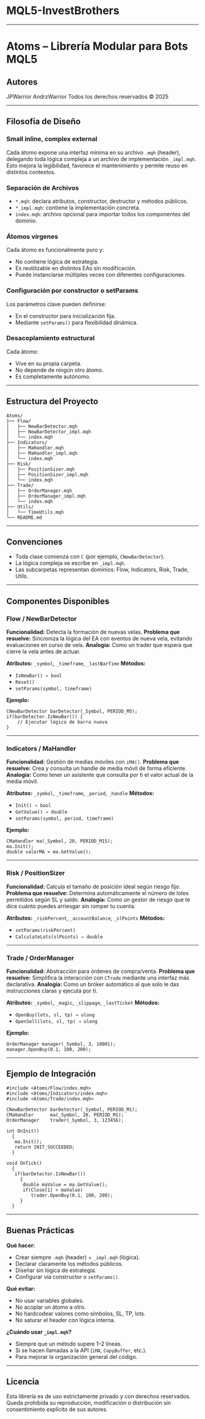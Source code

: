 # MQL5-InvestBrothers

---

# Atoms – Librería Modular para Bots MQL5

## Autores

JPWarrior
AndrzWarrior
Todos los derechos reservados © 2025

---

## Filosofía de Diseño

### Small inline, complex external

Cada átomo expone una interfaz mínima en su archivo `.mqh` (header), delegando toda lógica compleja a un archivo de implementación `_impl.mqh`.
Esto mejora la legibilidad, favorece el mantenimiento y permite reuso en distintos contextos.

### Separación de Archivos

- `*.mqh`: declara atributos, constructor, destructor y métodos públicos.
- `*_impl.mqh`: contiene la implementación concreta.
- `index.mqh`: archivo opcional para importar todos los componentes del dominio.

### Átomos vírgenes

Cada átomo es funcionalmente puro y:

- No contiene lógica de estrategia.
- Es reutilizable en distintos EAs sin modificación.
- Puede instanciarse múltiples veces con diferentes configuraciones.

### Configuración por constructor o setParams

Los parámetros clave pueden definirse:

- En el constructor para inicialización fija.
- Mediante `setParams()` para flexibilidad dinámica.

### Desacoplamiento estructural

Cada átomo:

- Vive en su propia carpeta.
- No depende de ningún otro átomo.
- Es completamente autónomo.

---

## Estructura del Proyecto

```
Atoms/
├── Flow/
│   ├── NewBarDetector.mqh
│   ├── NewBarDetector_impl.mqh
│   └── index.mqh
├── Indicators/
│   ├── MaHandler.mqh
│   ├── MaHandler_impl.mqh
│   └── index.mqh
├── Risk/
│   ├── PositionSizer.mqh
│   ├── PositionSizer_impl.mqh
│   └── index.mqh
├── Trade/
│   ├── OrderManager.mqh
│   ├── OrderManager_impl.mqh
│   └── index.mqh
├── Utils/
│   └── TimeUtils.mqh
└── README.md
```

---

## Convenciones

- Toda clase comienza con `C` (por ejemplo, `CNewBarDetector`).
- La lógica compleja se escribe en `_impl.mqh`.
- Las subcarpetas representan dominios: Flow, Indicators, Risk, Trade, Utils.

---

## Componentes Disponibles

### Flow / NewBarDetector

**Funcionalidad:** Detecta la formación de nuevas velas.
**Problema que resuelve:** Sincroniza la lógica del EA con eventos de nueva vela, evitando evaluaciones en curso de vela.
**Analogía:** Como un trader que espera que cierre la vela antes de actuar.

**Atributos:** `_symbol`, `_timeframe`, `_lastBarTime`
**Métodos:**

- `IsNewBar() → bool`
- `Reset()`
- `setParams(symbol, timeframe)`

**Ejemplo:**

```mql5
CNewBarDetector barDetector(_Symbol, PERIOD_M5);
if(barDetector.IsNewBar()) {
    // Ejecutar lógica de barra nueva
}
```

---

### Indicators / MaHandler

**Funcionalidad:** Gestión de medias móviles con `iMA()`.
**Problema que resuelve:** Crea y consulta un handle de media móvil de forma eficiente.
**Analogía:** Como tener un asistente que consulta por ti el valor actual de la media móvil.

**Atributos:** `_symbol`, `_timeframe`, `_period`, `_handle`
**Métodos:**

- `Init() → bool`
- `GetValue() → double`
- `setParams(symbol, period, timeframe)`

**Ejemplo:**

```mql5
CMaHandler ma(_Symbol, 20, PERIOD_M15);
ma.Init();
double valorMA = ma.GetValue();
```

---

### Risk / PositionSizer

**Funcionalidad:** Calcula el tamaño de posición ideal según riesgo fijo.
**Problema que resuelve:** Determina automáticamente el número de lotes permitidos según SL y saldo.
**Analogía:** Como un gestor de riesgo que te dice cuánto puedes arriesgar sin romper tu cuenta.

**Atributos:** `_riskPercent`, `_accountBalance`, `_slPoints`
**Métodos:**

- `setParams(riskPercent)`
- `CalculateLots(slPoints) → double`

---

### Trade / OrderManager

**Funcionalidad:** Abstracción para órdenes de compra/venta.
**Problema que resuelve:** Simplifica la interacción con `CTrade` mediante una interfaz más declarativa.
**Analogía:** Como un bróker automático al que solo le das instrucciones claras y ejecuta por ti.

**Atributos:** `_symbol`, `_magic`, `_slippage`, `_lastTicket`
**Métodos:**

- `OpenBuy(lots, sl, tp) → ulong`
- `OpenSell(lots, sl, tp) → ulong`

**Ejemplo:**

```mql5
OrderManager manager(_Symbol, 3, 10001);
manager.OpenBuy(0.1, 100, 200);
```

---

## Ejemplo de Integración

```mql5
#include <Atoms/Flow/index.mqh>
#include <Atoms/Indicators/index.mqh>
#include <Atoms/Trade/index.mqh>

CNewBarDetector barDetector(_Symbol, PERIOD_M1);
CMaHandler      ma(_Symbol, 20, PERIOD_M1);
OrderManager    trader(_Symbol, 3, 123456);

int OnInit()
  {
   ma.Init();
   return INIT_SUCCEEDED;
  }

void OnTick()
  {
   if(barDetector.IsNewBar())
     {
      double maValue = ma.GetValue();
      if(Close[1] > maValue)
         trader.OpenBuy(0.1, 100, 200);
     }
  }
```

---

## Buenas Prácticas

**Qué hacer:**

- Crear siempre `.mqh` (header) + `_impl.mqh` (lógica).
- Declarar claramente los métodos públicos.
- Diseñar sin lógica de estrategia.
- Configurar vía constructor o `setParams()`.

**Qué evitar:**

- No usar variables globales.
- No acoplar un átomo a otro.
- No hardcodear valores como símbolos, SL, TP, lots.
- No saturar el header con lógica interna.

**¿Cuándo usar `_impl.mqh`?**

- Siempre que un método supere 1–2 líneas.
- Si se hacen llamadas a la API (`iMA`, `CopyBuffer`, etc.).
- Para mejorar la organización general del código.

---

## Licencia

Esta librería es de uso estrictamente privado y con derechos reservados.
Queda prohibida su reproducción, modificación o distribución sin consentimiento explícito de sus autores.
